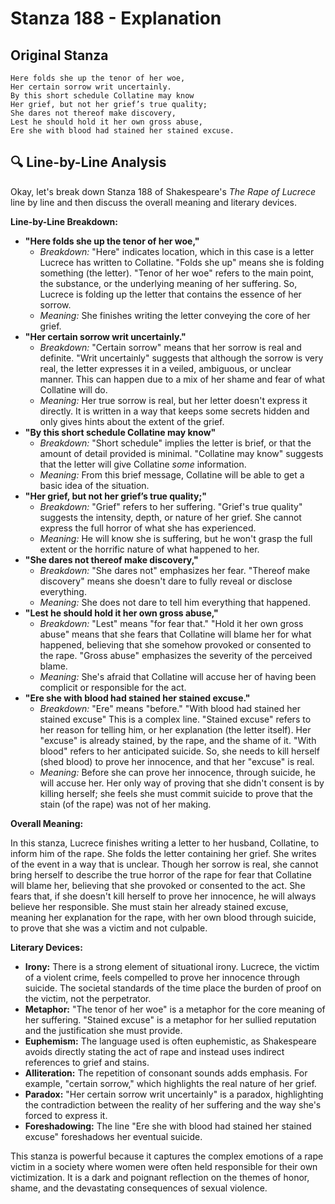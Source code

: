 # Stanza 188 - Explanation

## Original Stanza
```
Here folds she up the tenor of her woe,
Her certain sorrow writ uncertainly.
By this short schedule Collatine may know
Her grief, but not her grief’s true quality;
She dares not thereof make discovery,
Lest he should hold it her own gross abuse,
Ere she with blood had stained her stained excuse.
```

## 🔍 Line-by-Line Analysis
Okay, let's break down Stanza 188 of Shakespeare's *The Rape of Lucrece* line by line and then discuss the overall meaning and literary devices.

**Line-by-Line Breakdown:**

*   **"Here folds she up the tenor of her woe,"**
    *   *Breakdown:* "Here" indicates location, which in this case is a letter Lucrece has written to Collatine. "Folds she up" means she is folding something (the letter). "Tenor of her woe" refers to the main point, the substance, or the underlying meaning of her suffering. So, Lucrece is folding up the letter that contains the essence of her sorrow.
    *   *Meaning:* She finishes writing the letter conveying the core of her grief.
*   **"Her certain sorrow writ uncertainly."**
    *   *Breakdown:* "Certain sorrow" means that her sorrow is real and definite. "Writ uncertainly" suggests that although the sorrow is very real, the letter expresses it in a veiled, ambiguous, or unclear manner. This can happen due to a mix of her shame and fear of what Collatine will do.
    *   *Meaning:* Her true sorrow is real, but her letter doesn't express it directly. It is written in a way that keeps some secrets hidden and only gives hints about the extent of the grief.
*   **"By this short schedule Collatine may know"**
    *   *Breakdown:* "Short schedule" implies the letter is brief, or that the amount of detail provided is minimal. "Collatine may know" suggests that the letter will give Collatine *some* information.
    *   *Meaning:* From this brief message, Collatine will be able to get a basic idea of the situation.
*   **"Her grief, but not her grief’s true quality;"**
    *   *Breakdown:* "Grief" refers to her suffering. "Grief's true quality" suggests the intensity, depth, or nature of her grief. She cannot express the full horror of what she has experienced.
    *   *Meaning:* He will know she is suffering, but he won't grasp the full extent or the horrific nature of what happened to her.
*   **"She dares not thereof make discovery,"**
    *   *Breakdown:* "She dares not" emphasizes her fear. "Thereof make discovery" means she doesn't dare to fully reveal or disclose everything.
    *   *Meaning:* She does not dare to tell him everything that happened.
*   **"Lest he should hold it her own gross abuse,"**
    *   *Breakdown:* "Lest" means "for fear that." "Hold it her own gross abuse" means that she fears that Collatine will blame her for what happened, believing that she somehow provoked or consented to the rape. "Gross abuse" emphasizes the severity of the perceived blame.
    *   *Meaning:* She's afraid that Collatine will accuse her of having been complicit or responsible for the act.
*   **"Ere she with blood had stained her stained excuse."**
    *   *Breakdown:* "Ere" means "before." "With blood had stained her stained excuse" This is a complex line. "Stained excuse" refers to her reason for telling him, or her explanation (the letter itself). Her "excuse" is already stained, by the rape, and the shame of it. "With blood" refers to her anticipated suicide. So, she needs to kill herself (shed blood) to prove her innocence, and that her "excuse" is real.
    *   *Meaning:* Before she can prove her innocence, through suicide, he will accuse her. Her only way of proving that she didn't consent is by killing herself; she feels she must commit suicide to prove that the stain (of the rape) was not of her making.

**Overall Meaning:**

In this stanza, Lucrece finishes writing a letter to her husband, Collatine, to inform him of the rape. She folds the letter containing her grief. She writes of the event in a way that is unclear. Though her sorrow is real, she cannot bring herself to describe the true horror of the rape for fear that Collatine will blame her, believing that she provoked or consented to the act. She fears that, if she doesn't kill herself to prove her innocence, he will always believe her responsible. She must stain her already stained excuse, meaning her explanation for the rape, with her own blood through suicide, to prove that she was a victim and not culpable.

**Literary Devices:**

*   **Irony:** There is a strong element of situational irony. Lucrece, the victim of a violent crime, feels compelled to prove her innocence through suicide. The societal standards of the time place the burden of proof on the victim, not the perpetrator.
*   **Metaphor:** "The tenor of her woe" is a metaphor for the core meaning of her suffering. "Stained excuse" is a metaphor for her sullied reputation and the justification she must provide.
*   **Euphemism:** The language used is often euphemistic, as Shakespeare avoids directly stating the act of rape and instead uses indirect references to grief and stains.
*   **Alliteration:** The repetition of consonant sounds adds emphasis. For example, "certain sorrow," which highlights the real nature of her grief.
*   **Paradox:** "Her certain sorrow writ uncertainly" is a paradox, highlighting the contradiction between the reality of her suffering and the way she's forced to express it.
*   **Foreshadowing:** The line "Ere she with blood had stained her stained excuse" foreshadows her eventual suicide.

This stanza is powerful because it captures the complex emotions of a rape victim in a society where women were often held responsible for their own victimization. It is a dark and poignant reflection on the themes of honor, shame, and the devastating consequences of sexual violence.
